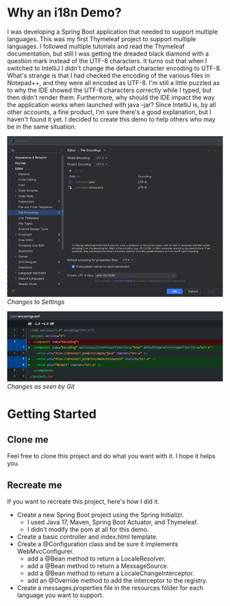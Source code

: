 # Why an i18n Demo?
I was developing a Spring Boot application that needed to support multiple languages.
This was my first Thymeleaf project to support multiple languages.
I followed multiple tutorials and read the Thymeleaf documentation, but still I was getting the dreaded black diamond 
with a question mark instead of the UTF-8 characters. It turns out that when I switched to IntelliJ I didn't change the 
default character encoding to UTF-8. What's strange is that I had checked the encoding of the various files in Notepad++, 
and they were all encoded as UTF-8. I'm still a little puzzled as to why the IDE showed the UTF-8 characters correctly while
I typed, but then didn't render them. Furthermore, why should the IDE impact the way the application works when launched 
with java -jar? Since IntelliJ is, by all other accounts, a fine product, I'm sure there's a good explanation, but I haven't 
found it yet. I decided to create this demo to help others who may be in the same situation.


![Changes to Settings](IntelliJ_Encodings_Settings_2023-10-29.png)<br/>
_Changes to Settings_

![Changes as seen by Git](IntelliJ_Encodings_Git_changes_2023-10-29.png)<br/>
_Changes as seen by Git_

# Getting Started

## Clone me
Feel free to clone this project and do what you want with it. I hope it helps you.
## Recreate me
If you want to recreate this project, here's how I did it.
* Create a new Spring Boot project using the Spring Initializr. 
  * I used Java 17, Maven, Spring Boot Actuator, and Thymeleaf.
  * I didn't modify the pom at all for this demo.
* Create a basic controller and index.html template.
* Create a @Configuration class and be sure it implements WebMvcConfigurer.
  * add a @Bean method to return a LocaleResolver.
  * add a @Bean method to return a MessageSource.
  * add a @Bean method to return a LocaleChangeInterceptor.
  * add an @Override method to add the interceptor to the registry.
* Create a messages.properties file in the resources folder for each language you want to support.

